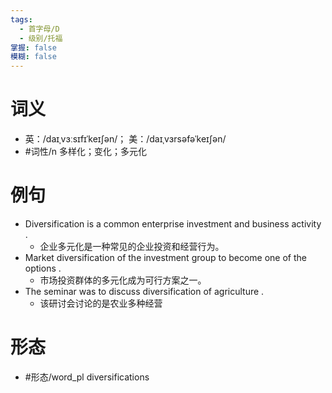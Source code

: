 ```yaml
---
tags:
  - 首字母/D
  - 级别/托福
掌握: false
模糊: false
---
```

# 词义
- 英：/daɪˌvɜːsɪfɪˈkeɪʃən/； 美：/daɪˌvɜrsəfəˈkeɪʃən/
- #词性/n  多样化；变化；多元化
# 例句
- Diversification is a common enterprise investment and business activity .
	- 企业多元化是一种常见的企业投资和经营行为。
- Market diversification of the investment group to become one of the options .
	- 市场投资群体的多元化成为可行方案之一。
- The seminar was to discuss diversification of agriculture .
	- 该研讨会讨论的是农业多种经营
# 形态
- #形态/word_pl diversifications
